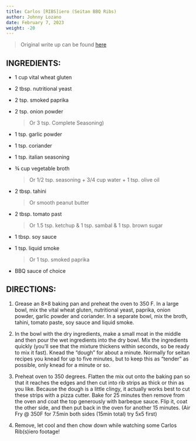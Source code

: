 ```yaml
---
title: Carlos [RIBS]iero (Seitan BBQ Ribs)
author: Johnny Lozano
date: February 7, 2023
weight: -20
---
```


> Original write up can be found [here](https://theberrics.com/carlos-ribseiro-salad-grinds-bean-plants-72)

## INGREDIENTS:

- 1 cup vital wheat gluten

- 2 tbsp. nutritional yeast

- 2 tsp. smoked paprika

- 2 tsp. onion powder

    > Or 3 tsp. Complete Seasoning)

- 1 tsp. garlic powder

- 1 tsp. coriander

- 1 tsp. italian seasoning

- ¾ cup vegetable broth

    > Or 1/2 tsp. seasoning + 3/4 cup water + 1 tsp. olive oil

- 2 tbsp. tahini

    > Or smooth peanut butter

- 2 tbsp. tomato past 

    > Or 1.5 tsp. ketchup & 1 tsp. sambal & 1 tsp. brown sugar

- 1 tbsp. soy sauce

- 1 tsp. liquid smoke

    > Or 1 tsp. smoked paprika

- BBQ sauce of choice

## DIRECTIONS:

1. Grease an 8×8 baking pan and preheat the oven to 350 F. In a large bowl, mix the vital wheat gluten, nutritional yeast, paprika, onion powder, garlic powder and coriander. In a separate bowl, mix the broth, tahini, tomato paste, soy sauce and liquid smoke.

2. In the bowl with the dry ingredients, make a small moat in the middle and then pour the wet ingredients into the dry bowl. Mix the ingredients quickly (you’ll see that the mixture thickens within seconds, so be ready to mix it fast). Knead the “dough” for about a minute. Normally for seitan recipes you knead for up to five minutes, but to keep this as “tender” as possible, only knead for a minute or so.

3. Preheat oven to 350 degrees. Flatten the mix out onto the baking pan so that it reaches the edges and then cut into rib strips as thick or thin as you like. Because the dough is a little clingy, it actually works best to cut these strips with a pizza cutter. Bake for 25 minutes then remove from the oven and coat the top generously with barbeque sauce. Flip it, coat the other side, and then put back in the oven for another 15 minutes. (Air Fry @ 350F for 7.5min both sides (15min total) try 5x5 first)

4. Remove, let cool and then chow down while watching some Carlos Rib(s)iero footage!
